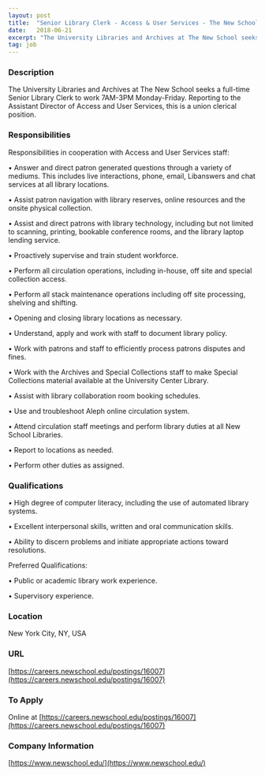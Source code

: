 ```yaml
---
layout: post
title:  "Senior Library Clerk - Access & User Services - The New School"
date:   2018-06-21
excerpt: "The University Libraries and Archives at The New School seeks a full-time Senior Library Clerk to work 7AM-3PM Monday-Friday. Reporting to the Assistant Director of Access and User Services, this is a union clerical position."
tag: job
---
```


### Description   

The University Libraries and Archives at The New School seeks a full-time Senior Library Clerk to work 7AM-3PM Monday-Friday. Reporting to the Assistant Director of Access and User Services, this is a union clerical position.


### Responsibilities   

Responsibilities in cooperation with Access and User Services staff:


•  Answer and direct patron generated questions through a variety of mediums. This includes live interactions, phone, email, Libanswers and chat services at all library locations.

•  Assist patron navigation with library reserves, online resources and the onsite physical collection.

•  Assist and direct patrons with library technology, including but not limited to scanning, printing, bookable conference rooms, and the library laptop lending service.

•  Proactively supervise and train student workforce.

•  Perform all circulation operations, including in-house, off site and special collection access.

•  Perform all stack maintenance operations including off site processing, shelving and shifting.

•  Opening and closing library locations as necessary.

•  Understand, apply and work with staff to document library policy.

•  Work with patrons and staff to efficiently process patrons disputes and fines.

•  Work with the Archives and Special Collections staff to make Special Collections material available at the University Center Library.

•  Assist with library collaboration room booking schedules.

•  Use and troubleshoot Aleph online circulation system.

•  Attend circulation staff meetings and perform library duties at all New School Libraries.

•  Report to locations as needed.

•  Perform other duties as assigned.


### Qualifications   


•  High degree of computer literacy, including the use of automated library systems.

•  Excellent interpersonal skills, written and oral communication skills.

•  Ability to discern problems and initiate appropriate actions toward resolutions.

Preferred Qualifications:

•  Public or academic library work experience.

•  Supervisory experience.




### Location   

New York City, NY, USA


### URL   

[https://careers.newschool.edu/postings/16007](https://careers.newschool.edu/postings/16007)

### To Apply   

Online at [https://careers.newschool.edu/postings/16007](https://careers.newschool.edu/postings/16007)


### Company Information   

[https://www.newschool.edu/](https://www.newschool.edu/)




